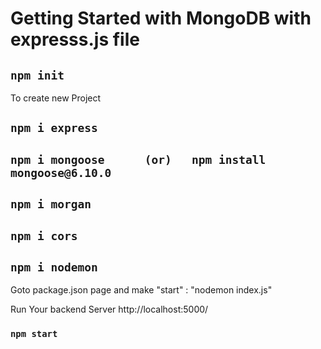 # Getting Started with MongoDB with expresss.js file

## `npm init`

To create new Project
## `npm i express`
## `npm i mongoose      (or)   npm install mongoose@6.10.0`
## `npm i morgan`
## `npm i cors`
## `npm i nodemon`


Goto package.json page and make   "start" : "nodemon index.js"

Run Your backend Server http://localhost:5000/

### `npm start`

